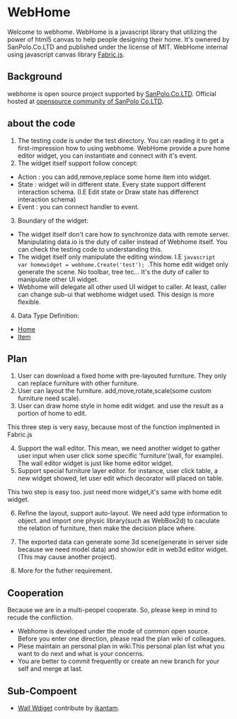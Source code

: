 WebHome
=======

  Welcome to webhome. WebHome is a javascript library that utilizing the power of html5 canvas to help people designing their home. It's ownered by SanPolo.Co.LTD and published under the license of MIT. WebHome internal using javascript canvas library [Fabric.js](http://fabricjs.com/).

Background
----------

 webhome is open source project supported by [SanPolo.Co.LTD](http://www.spolo.org). Official hosted at [opensource community of SanPolo Co.LTD](https://osc.spolo.org/root/webhome/tree/master).
 

about the code
--------------

1. The testing code is under the test directory. You can reading it to get a first-impression how to using webhome. WebHome provide a pure home editor widget, you can instantiate and connect with it's event.
2. The widget itself support follow concept:
  * Action : you can add,remove,replace some home item into widget.
  * State : widget will in different state. Every state support different interaction schema. (I.E Edit state or Draw state has differenct interaction schema)
  * Event : you can connect handler to event.
3. Boundary of the widget:
  * The widget itself don't care how to synchronize data with remote server. Manipulating data.io is the duty of caller instead of Webhome itself. You can check the testing code to understanding this.
  * The widget itself only manipulate the editing window. I.E ```javascript  var homewidget = webhome.Create('test'); ```.This home edit widget only generate the scene. No toolbar, tree tec... It's the duty of caller to manipulate other UI widget.
  * Webhome will delegate all other used UI widget to caller. At least, caller can change sub-ui that webhome widget used. This design is more flexible. 
4. Data Type Definition:
  * [Home](home.dtd.md)
  * [Item](item.dtd.md)
  
Plan
----

1. User can download a fixed home with pre-layouted furniture. They only can replace furniture with other furniture.
2. User can layout the furniture. add,move,rotate,scale(some custom furniture need scale).
3. User can draw home style in home edit widget. and use the result as a portion of home to edit.

This three step is very easy, because most of the function implmented in Fabric.js

4. Support the wall editor. This mean, we need another widget to gather user input when user click some specific 'furniture'(wall, for example). The wall editor widget is just like home editor widget.
5. Support special furniture layer editor. for instance, user click table, a new widget showed, let user edit which decorator will placed on table.

This two step is easy too. just need more widget,it's same with home edit widget.

6. Refine the layout, support auto-layout. We need add type information to object. and import one physic library(such as WebBox2d) to caculate the relation of furniture, then make the decision place where.
7. The exported data can generate some 3d scene(generate in server side because we need model data) and show/or edit in web3d editor widget. (This may cause another project).

8. More for the futher requirement.


Cooperation
-----------

Because we are in a multi-peopel cooperate. So, please keep in mind to recude the confliction.
* Webhome is developed under the mode of common open source. Before you enter one direction, please read the plan wiki of colleagues.
* Plese maintain an personal plan in wiki.This personal plan list what you want to do next and what is your concerns.
* You are better to commit frequently or create an new branch for your self and merge at last.


Sub-Compoent
------------

* [Wall Wdiget](../../wiki/Wall-editor) contribute by [ikantam](https://github.com/ikantam).
